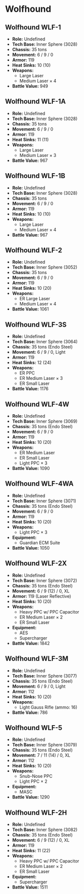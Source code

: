# Wolfhound
## Wolfhound WLF-1
- **Role:** Undefined
- **Tech Base:** Inner Sphere (3028)
- **Chassis:** 35 tons
- **Movement:** 6 / 9 / 0
- **Armor:** 119
- **Heat Sinks:** 10 (10)
- **Weapons:**
  - Large Laser
  - Medium Laser × 4
- **Battle Value:** 949

## Wolfhound WLF-1A
- **Role:** Undefined
- **Tech Base:** Inner Sphere (3028)
- **Chassis:** 35 tons
- **Movement:** 6 / 9 / 0
- **Armor:** 119
- **Heat Sinks:** 11 (11)
- **Weapons:**
  - Large Laser
  - Medium Laser × 3
- **Battle Value:** 967

## Wolfhound WLF-1B
- **Role:** Undefined
- **Tech Base:** Inner Sphere (3028)
- **Chassis:** 35 tons
- **Movement:** 6 / 9 / 0
- **Armor:** 119
- **Heat Sinks:** 10 (10)
- **Weapons:**
  - Large Laser
  - Medium Laser × 4
- **Battle Value:** 967

## Wolfhound WLF-2
- **Role:** Undefined
- **Tech Base:** Inner Sphere (3052)
- **Chassis:** 35 tons
- **Movement:** 6 / 9 / 0
- **Armor:** 119
- **Heat Sinks:** 10 (20)
- **Weapons:**
  - ER Large Laser
  - Medium Laser × 4
- **Battle Value:** 1061

## Wolfhound WLF-3S
- **Role:** Undefined
- **Tech Base:** Inner Sphere (3064)
- **Chassis:** 35 tons (Endo Steel)
- **Movement:** 6 / 9 / 0, Light
- **Armor:** 119
- **Heat Sinks:** 12 (24)
- **Weapons:**
  - ER PPC
  - ER Medium Laser × 3
  - ER Small Laser
- **Battle Value:** 1176

## Wolfhound WLF-4W
- **Role:** Undefined
- **Tech Base:** Inner Sphere (3069)
- **Chassis:** 35 tons (Endo Steel)
- **Movement:** 6 / 9 / 0
- **Armor:** 119
- **Heat Sinks:** 10 (20)
- **Weapons:**
  - ER Medium Laser
  - ER Small Laser
  - Light PPC × 3
- **Battle Value:** 1090

## Wolfhound WLF-4WA
- **Role:** Undefined
- **Tech Base:** Inner Sphere (3071)
- **Chassis:** 35 tons (Endo Steel)
- **Movement:** 6 / 9 / 0
- **Armor:** 119
- **Heat Sinks:** 10 (20)
- **Weapons:**
  - Light PPC × 3
- **Equipment:**
  - Guardian ECM Suite
- **Battle Value:** 1050

## Wolfhound WLF-2X
- **Role:** Undefined
- **Tech Base:** Inner Sphere (3072)
- **Chassis:** 35 tons (Endo Steel)
- **Movement:** 6 / 9 (12) / 0, XL
- **Armor:** 119 (Laser Reflective)
- **Heat Sinks:** 10 (20)
- **Weapons:**
  - Heavy PPC w/ PPC Capacitor
  - ER Medium Laser × 2
  - ER Small Laser
- **Equipment:**
  - AES
  - Supercharger
- **Battle Value:** 1842

## Wolfhound WLF-3M
- **Role:** Undefined
- **Tech Base:** Inner Sphere (3077)
- **Chassis:** 35 tons (Endo Steel)
- **Movement:** 6 / 9 / 0, Light
- **Armor:** 112
- **Heat Sinks:** 10 (20)
- **Weapons:**
  - Light Gauss Rifle (ammo: 16)
- **Battle Value:** 786

## Wolfhound WLF-5
- **Role:** Undefined
- **Tech Base:** Inner Sphere (3079)
- **Chassis:** 35 tons (Endo Steel)
- **Movement:** 7 / 11 (14) / 0, XL
- **Armor:** 112
- **Heat Sinks:** 10 (20)
- **Weapons:**
  - Snub-Nose PPC
  - Light PPC × 2
- **Equipment:**
  - MASC
- **Battle Value:** 1290

## Wolfhound WLF-2H
- **Role:** Undefined
- **Tech Base:** Inner Sphere (3082)
- **Chassis:** 35 tons (Endo Steel)
- **Movement:** 6 / 9 (12) / 0, XL
- **Armor:** 119
- **Heat Sinks:** 11 (22)
- **Weapons:**
  - Heavy PPC w/ PPC Capacitor
  - ER Medium Laser × 2
  - ER Small Laser
- **Equipment:**
  - Supercharger
- **Battle Value:** 1511

